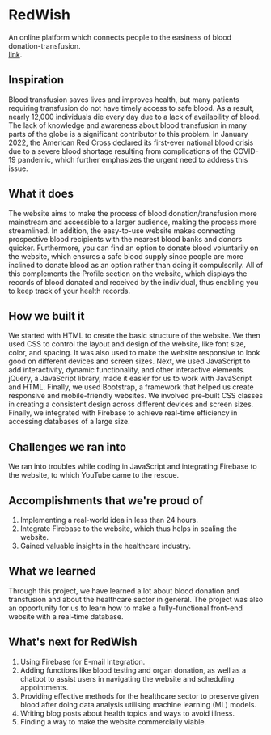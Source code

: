 # RedWish
An online platform which connects people to the easiness of blood donation-transfusion. <br/>[link](https://steadyfall.github.io/RedWish/).


## Inspiration
Blood transfusion saves lives and improves health, but many patients requiring transfusion do not have timely access to safe blood. As a result, nearly 12,000 individuals die every day due to a lack of availability of blood. The lack of knowledge and awareness about blood transfusion in many parts of the globe is a significant contributor to this problem. In January 2022, the American Red Cross declared its first-ever national blood crisis due to a severe blood shortage resulting from complications of the COVID-19 pandemic, which further emphasizes the urgent need to address this issue.

## What it does
The website aims to make the process of blood donation/transfusion more mainstream and accessible to a larger audience, making the process more streamlined. In addition, the easy-to-use website makes connecting prospective blood recipients with the nearest blood banks and donors quicker. Furthermore, you can find an option to donate blood voluntarily on the website, which ensures a safe blood supply since people are more inclined to donate blood as an option rather than doing it compulsorily. All of this complements the Profile section on the website, which displays the records of blood donated and received by the individual, thus enabling you to keep track of your health records.

## How we built it
We started with HTML to create the basic structure of the website. We then used CSS to control the layout and design of the website, like font size, color, and spacing. It was also used to make the website responsive to look good on different devices and screen sizes. Next, we used JavaScript to add interactivity, dynamic functionality, and other interactive elements. jQuery, a JavaScript library, made it easier for us to work with JavaScript and HTML. Finally, we used Bootstrap, a framework that helped us create responsive and mobile-friendly websites. We involved pre-built CSS classes in creating a consistent design across different devices and screen sizes. Finally, we integrated with Firebase to achieve real-time efficiency in accessing databases of a large size.

## Challenges we ran into
We ran into troubles while coding in JavaScript and integrating Firebase to the website, to which YouTube came to the rescue.  

## Accomplishments that we're proud of
1. Implementing a real-world idea in less than 24 hours.
2. Integrate Firebase to the website, which thus helps in scaling the website.
3. Gained valuable insights in the healthcare industry.

## What we learned
Through this project, we have learned a lot about blood donation and transfusion and about the healthcare sector in general. The project was also an opportunity for us to learn how to make a fully-functional front-end website with a real-time database. 

## What's next for RedWish
1. Using Firebase for E-mail Integration.
2. Adding functions like blood testing and organ donation, as well as a chatbot to assist users in navigating the website and scheduling appointments.
3. Providing effective methods for the healthcare sector to preserve given blood after doing data analysis utilising machine learning (ML) models.
4. Writing blog posts about health topics and ways to avoid illness.
5. Finding a way to make the website commercially viable.
